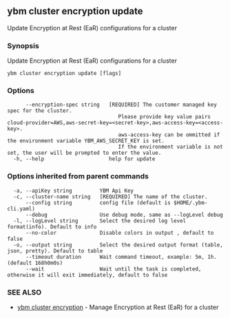 ## ybm cluster encryption update

Update Encryption at Rest (EaR) configurations for a cluster

### Synopsis

Update Encryption at Rest (EaR) configurations for a cluster

```
ybm cluster encryption update [flags]
```

### Options

```
      --encryption-spec string   [REQUIRED] The customer managed key spec for the cluster.
                                 	Please provide key value pairs cloud-provider=AWS,aws-secret-key=<secret-key>,aws-access-key=<access-key>.
                                 	aws-access-key can be ommitted if the environment variable YBM_AWS_SECRET_KEY is set.
                                 	If the environment variable is not set, the user will be prompted to enter the value.
  -h, --help                     help for update
```

### Options inherited from parent commands

```
  -a, --apiKey string         YBM Api Key
  -c, --cluster-name string   [REQUIRED] The name of the cluster.
      --config string         config file (default is $HOME/.ybm-cli.yaml)
      --debug                 Use debug mode, same as --logLevel debug
  -l, --logLevel string       Select the desired log level format(info). Default to info
      --no-color              Disable colors in output , default to false
  -o, --output string         Select the desired output format (table, json, pretty). Default to table
      --timeout duration      Wait command timeout, example: 5m, 1h. (default 168h0m0s)
      --wait                  Wait until the task is completed, otherwise it will exit immediately, default to false
```

### SEE ALSO

* [ybm cluster encryption](ybm_cluster_encryption.md)	 - Manage Encryption at Rest (EaR) for a cluster

